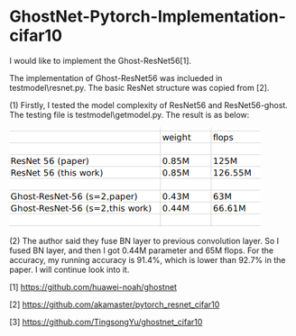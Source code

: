 # GhostNet-Pytorch-Implementation-cifar10

I would like to implement the Ghost-ResNet56[1]. 

The implementation of Ghost-ResNet56 was inclueded in testmodel\resnet.py. The basic ResNet structure was copied from [2]. 

(1) Firstly, I tested the model complexity of ResNet56 and ResNet56-ghost. The testing file is testmodel\getmodel.py. The result is as below:


![](https://github.com/U-C-J/GhostNet-Pytorch-Implementation-cifar10/blob/master/Screenshot%20from%202020-08-04%2014-58-08.png)

(2) The author said they fuse BN layer to previous convolution layer. So I fused BN layer, and then I got 0.44M parameter and 65M flops. For the accuracy, my running accuracy is 91.4%, which is lower than 92.7% in the paper. I will continue look into it.



[1] https://github.com/huawei-noah/ghostnet

[2] https://github.com/akamaster/pytorch_resnet_cifar10

[3] https://github.com/TingsongYu/ghostnet_cifar10

